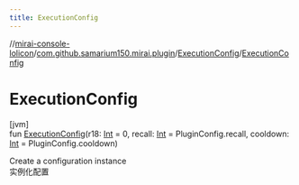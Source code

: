 ```yaml
---
title: ExecutionConfig
---
```

//[mirai-console-lolicon](../../../index.html)/[com.github.samarium150.mirai.plugin](../index.html)/[ExecutionConfig](index.html)/[ExecutionConfig](-execution-config.html)



# ExecutionConfig



[jvm]\
fun [ExecutionConfig](-execution-config.html)(r18: [Int](https://kotlinlang.org/api/latest/jvm/stdlib/kotlin/-int/index.html) = 0, recall: [Int](https://kotlinlang.org/api/latest/jvm/stdlib/kotlin/-int/index.html) = PluginConfig.recall, cooldown: [Int](https://kotlinlang.org/api/latest/jvm/stdlib/kotlin/-int/index.html) = PluginConfig.cooldown)



Create a configuration instance <br> 实例化配置




